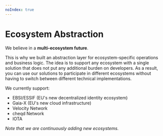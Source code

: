 ```yaml
---
noIndex: true
---
```


# Ecosystem Abstraction

We believe in a **multi-ecosystem future**.

This is why we built an abstraction layer for ecosystem-specific operations and business logic. The idea is to support any ecosystem with a single solution that does not put any additional burden on developers. As a result, you can use our solutions to participate in different ecosystems without having to switch between different technical implementations.

We currently support:

* EBSI/ESSIF (EU's new decentralized identity ecosystem)
* Gaia-X (EU's new cloud infrastructure)
* Velocity Network
* cheqd Network
* IOTA

_Note that we are continuously adding new ecosystems._
